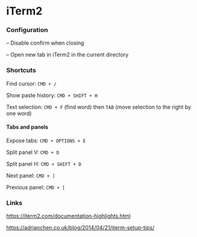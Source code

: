 # iTerm2


### Configuration

– Disable confirm when closing

– Open new tab in iTerm2 in the current directory


### Shortcuts

Find cursor: `CMD + /`

Show paste history: `CMD + SHIFT + H`

Text selection: `CMD + F` (find word) then `TAB` (move selection to the right by one word)


#### Tabs and panels

Expose tabs: `CMD + OPTIONS + E`

Split panel V: `CMD + D`

Split panel H: `CMD + SHIFT + D`

Next panel: `CMD + ]`

Previous panel: `CMD + [`


### Links

https://iterm2.com/documentation-highlights.html

https://adrianchen.co.uk/blog/2014/04/21/iterm-setup-tips/
